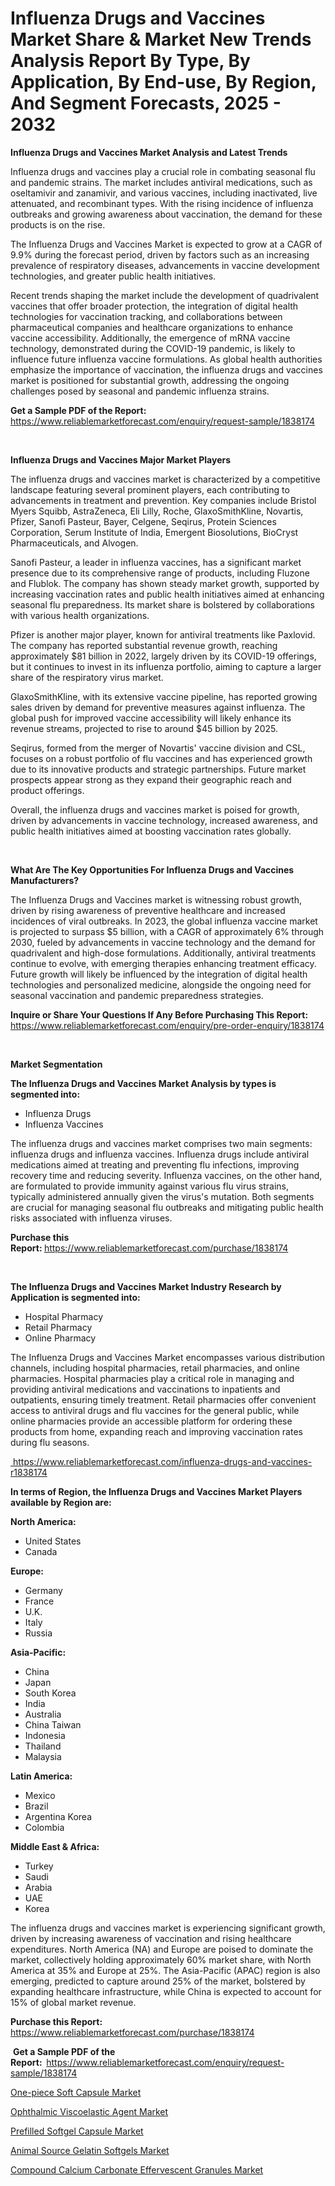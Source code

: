 <p><h1>Influenza Drugs and Vaccines Market Share & Market New Trends Analysis Report By Type, By Application, By End-use, By Region, And Segment Forecasts, 2025 - 2032</h1></p><p><strong>Influenza Drugs and Vaccines Market Analysis and Latest Trends</strong></p>
<p><p>Influenza drugs and vaccines play a crucial role in combating seasonal flu and pandemic strains. The market includes antiviral medications, such as oseltamivir and zanamivir, and various vaccines, including inactivated, live attenuated, and recombinant types. With the rising incidence of influenza outbreaks and growing awareness about vaccination, the demand for these products is on the rise.</p><p>The Influenza Drugs and Vaccines Market is expected to grow at a CAGR of 9.9% during the forecast period, driven by factors such as an increasing prevalence of respiratory diseases, advancements in vaccine development technologies, and greater public health initiatives. </p><p>Recent trends shaping the market include the development of quadrivalent vaccines that offer broader protection, the integration of digital health technologies for vaccination tracking, and collaborations between pharmaceutical companies and healthcare organizations to enhance vaccine accessibility. Additionally, the emergence of mRNA vaccine technology, demonstrated during the COVID-19 pandemic, is likely to influence future influenza vaccine formulations. As global health authorities emphasize the importance of vaccination, the influenza drugs and vaccines market is positioned for substantial growth, addressing the ongoing challenges posed by seasonal and pandemic influenza strains.</p></p>
<p><strong>Get a Sample PDF of the Report:&nbsp;</strong> <a href="https://www.reliablemarketforecast.com/enquiry/request-sample/1838174?utm_campaign=1842&utm_medium=2&utm_source=Github&utm_content=ia&utm_term=09032025&utm_id=influenza-drugs-and-vaccines">https://www.reliablemarketforecast.com/enquiry/request-sample/1838174</a></p>
<p>&nbsp;</p>
<p><strong>Influenza Drugs and Vaccines Major Market Players</strong></p>
<p><p>The influenza drugs and vaccines market is characterized by a competitive landscape featuring several prominent players, each contributing to advancements in treatment and prevention. Key companies include Bristol Myers Squibb, AstraZeneca, Eli Lilly, Roche, GlaxoSmithKline, Novartis, Pfizer, Sanofi Pasteur, Bayer, Celgene, Seqirus, Protein Sciences Corporation, Serum Institute of India, Emergent Biosolutions, BioCryst Pharmaceuticals, and Alvogen.</p><p>Sanofi Pasteur, a leader in influenza vaccines, has a significant market presence due to its comprehensive range of products, including Fluzone and Flublok. The company has shown steady market growth, supported by increasing vaccination rates and public health initiatives aimed at enhancing seasonal flu preparedness. Its market share is bolstered by collaborations with various health organizations.</p><p>Pfizer is another major player, known for antiviral treatments like Paxlovid. The company has reported substantial revenue growth, reaching approximately $81 billion in 2022, largely driven by its COVID-19 offerings, but it continues to invest in its influenza portfolio, aiming to capture a larger share of the respiratory virus market.</p><p>GlaxoSmithKline, with its extensive vaccine pipeline, has reported growing sales driven by demand for preventive measures against influenza. The global push for improved vaccine accessibility will likely enhance its revenue streams, projected to rise to around $45 billion by 2025.</p><p>Seqirus, formed from the merger of Novartis' vaccine division and CSL, focuses on a robust portfolio of flu vaccines and has experienced growth due to its innovative products and strategic partnerships. Future market prospects appear strong as they expand their geographic reach and product offerings.</p><p>Overall, the influenza drugs and vaccines market is poised for growth, driven by advancements in vaccine technology, increased awareness, and public health initiatives aimed at boosting vaccination rates globally.</p></p>
<p>&nbsp;</p>
<p><strong>What Are The Key Opportunities For Influenza Drugs and Vaccines Manufacturers?</strong></p>
<p><p>The Influenza Drugs and Vaccines market is witnessing robust growth, driven by rising awareness of preventive healthcare and increased incidences of viral outbreaks. In 2023, the global influenza vaccine market is projected to surpass $5 billion, with a CAGR of approximately 6% through 2030, fueled by advancements in vaccine technology and the demand for quadrivalent and high-dose formulations. Additionally, antiviral treatments continue to evolve, with emerging therapies enhancing treatment efficacy. Future growth will likely be influenced by the integration of digital health technologies and personalized medicine, alongside the ongoing need for seasonal vaccination and pandemic preparedness strategies.</p></p>
<p><strong>Inquire or Share Your Questions If Any Before Purchasing This Report:</strong> <a href="https://www.reliablemarketforecast.com/enquiry/pre-order-enquiry/1838174?utm_campaign=1842&utm_medium=2&utm_source=Github&utm_content=ia&utm_term=09032025&utm_id=influenza-drugs-and-vaccines">https://www.reliablemarketforecast.com/enquiry/pre-order-enquiry/1838174</a></p>
<p>&nbsp;</p>
<p><strong>Market Segmentation</strong></p>
<p><strong>The Influenza Drugs and Vaccines Market Analysis by types is segmented into:</strong></p>
<p><ul><li>Influenza Drugs</li><li>Influenza Vaccines</li></ul></p>
<p><p>The influenza drugs and vaccines market comprises two main segments: influenza drugs and influenza vaccines. Influenza drugs include antiviral medications aimed at treating and preventing flu infections, improving recovery time and reducing severity. Influenza vaccines, on the other hand, are formulated to provide immunity against various flu virus strains, typically administered annually given the virus's mutation. Both segments are crucial for managing seasonal flu outbreaks and mitigating public health risks associated with influenza viruses.</p></p>
<p><strong>Purchase this Report:&nbsp;</strong><a href="https://www.reliablemarketforecast.com/purchase/1838174?utm_campaign=1842&utm_medium=2&utm_source=Github&utm_content=ia&utm_term=09032025&utm_id=influenza-drugs-and-vaccines">https://www.reliablemarketforecast.com/purchase/1838174</a></p>
<p>&nbsp;</p>
<p><strong>The Influenza Drugs and Vaccines Market Industry Research by Application is segmented into:</strong></p>
<p><ul><li>Hospital Pharmacy</li><li>Retail Pharmacy</li><li>Online Pharmacy</li></ul></p>
<p><p>The Influenza Drugs and Vaccines Market encompasses various distribution channels, including hospital pharmacies, retail pharmacies, and online pharmacies. Hospital pharmacies play a critical role in managing and providing antiviral medications and vaccinations to inpatients and outpatients, ensuring timely treatment. Retail pharmacies offer convenient access to antiviral drugs and flu vaccines for the general public, while online pharmacies provide an accessible platform for ordering these products from home, expanding reach and improving vaccination rates during flu seasons.</p></p>
<p><a href="https://www.reliablemarketforecast.com/influenza-drugs-and-vaccines-r1838174?utm_campaign=1842&utm_medium=2&utm_source=Github&utm_content=ia&utm_term=09032025&utm_id=influenza-drugs-and-vaccines">&nbsp;https://www.reliablemarketforecast.com/influenza-drugs-and-vaccines-r1838174</a></p>
<p><strong>In terms of Region, the Influenza Drugs and Vaccines Market Players available by Region are:</strong></p>
<p>
    <p> <strong> North America: </strong>
        <ul>
            <li>United States</li>
            <li>Canada</li>
        </ul>
        </p> 
    <p> <strong> Europe: </strong>
        <ul>
            <li>Germany</li>
            <li>France</li>
            <li>U.K.</li>
            <li>Italy</li>
            <li>Russia</li>
        </ul>
        </p> 
    <p> <strong> Asia-Pacific: </strong>
        <ul>
            <li>China</li>
            <li>Japan</li>
            <li>South Korea</li>
            <li>India</li>
            <li>Australia</li>
            <li>China Taiwan</li>
            <li>Indonesia</li>
            <li>Thailand</li>
            <li>Malaysia</li>
        </ul>
        </p> 
    <p> <strong> Latin America: </strong>
        <ul>
            <li>Mexico</li>
            <li>Brazil</li>
            <li>Argentina Korea</li>
            <li>Colombia</li>
        </ul>
        </p> 
    <p> <strong> Middle East & Africa: </strong>
        <ul>
            <li>Turkey</li>
            <li>Saudi</li>
            <li>Arabia</li>
            <li>UAE</li>
            <li>Korea</li>
        </ul>
    </p>
    </p>
<p><p>The influenza drugs and vaccines market is experiencing significant growth, driven by increasing awareness of vaccination and rising healthcare expenditures. North America (NA) and Europe are poised to dominate the market, collectively holding approximately 60% market share, with North America at 35% and Europe at 25%. The Asia-Pacific (APAC) region is also emerging, predicted to capture around 25% of the market, bolstered by expanding healthcare infrastructure, while China is expected to account for 15% of global market revenue.</p></p>
<p><strong>Purchase this Report: </strong><a href="https://www.reliablemarketforecast.com/purchase/1838174?utm_campaign=1842&utm_medium=2&utm_source=Github&utm_content=ia&utm_term=09032025&utm_id=influenza-drugs-and-vaccines">https://www.reliablemarketforecast.com/purchase/1838174</a></p>
<p>&nbsp;<strong>Get a Sample PDF of the Report:&nbsp;&nbsp;</strong><a href="https://www.reliablemarketforecast.com/enquiry/request-sample/1838174?utm_campaign=1842&utm_medium=2&utm_source=Github&utm_content=ia&utm_term=09032025&utm_id=influenza-drugs-and-vaccines">https://www.reliablemarketforecast.com/enquiry/request-sample/1838174</a></p>
<p><strong></strong></p>
<p><p><a href="https://github.com/sternymkere4/Market-Research-Report-List-1/blob/main/one-piece-soft-capsule-market.md?utm_campaign=1842&utm_medium=2&utm_source=Github&utm_content=ia&utm_term=09032025&utm_id=influenza-drugs-and-vaccines">One-piece Soft Capsule Market</a></p><p><a href="https://github.com/shimweummul/Market-Research-Report-List-1/blob/main/ophthalmic-viscoelastic-agent-market.md?utm_campaign=1842&utm_medium=2&utm_source=Github&utm_content=ia&utm_term=09032025&utm_id=influenza-drugs-and-vaccines">Ophthalmic Viscoelastic Agent Market</a></p><p><a href="https://github.com/bauldlimle6h/Market-Research-Report-List-1/blob/main/prefilled-softgel-capsule-market.md?utm_campaign=1842&utm_medium=2&utm_source=Github&utm_content=ia&utm_term=09032025&utm_id=influenza-drugs-and-vaccines">Prefilled Softgel Capsule Market</a></p><p><a href="https://github.com/buseknoden2b/Market-Research-Report-List-1/blob/main/animal-source-gelatin-softgels-market.md?utm_campaign=1842&utm_medium=2&utm_source=Github&utm_content=ia&utm_term=09032025&utm_id=influenza-drugs-and-vaccines">Animal Source Gelatin Softgels Market</a></p><p><a href="https://github.com/heinslakey2x/Market-Research-Report-List-1/blob/main/compound-calcium-carbonate-effervescent-granules-market.md?utm_campaign=1842&utm_medium=2&utm_source=Github&utm_content=ia&utm_term=09032025&utm_id=influenza-drugs-and-vaccines">Compound Calcium Carbonate Effervescent Granules Market</a></p></p>